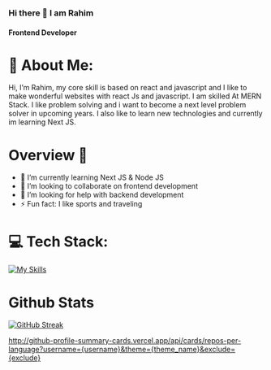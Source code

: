 ### Hi there 👋 I am Rahim

#### Frontend Developer

# 💫 About Me:

Hi, I’m Rahim, my core skill is based on react and javascript and I like to make wonderful websites with react Js and javascript. I am skilled At MERN Stack. I like problem solving and i want to become a next level problem solver in upcoming years. I also like to learn new technologies and currently im learning Next JS.

# Overview 👋

- 🌱 I’m currently learning Next JS & Node JS
- 👯 I’m looking to collaborate on frontend development
- 🤔 I’m looking for help with backend development
- ⚡ Fun fact: I like sports and traveling

# 💻 Tech Stack:

[![My Skills](https://skillicons.dev/icons?i=aws,gcp,azure,react,vue,flutter&perline=5)](https://skillicons.dev)

# Github Stats

[![GitHub Streak](https://github-readme-streak-stats.herokuapp.com?user=Thejellyfish1024&theme=dark)](https://git.io/streak-stats)

http://github-profile-summary-cards.vercel.app/api/cards/repos-per-language?username={username}&theme={theme_name}&exclude={exclude}
